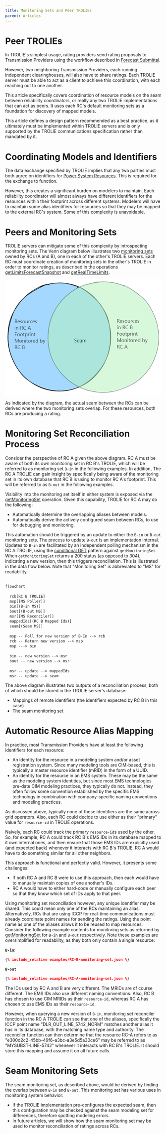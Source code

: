 ```yaml
---
title: Monitoring Sets and Peer TROLIEs
parent: Articles
---
```


# Peer TROLIEs

In TROLIE's simplest usage, rating providers send rating proposals to Transmission Providers
using the workflow described in [Forecast Submittal](../example-narratives/submitting-forecasts.md).  

However, two neighboring Transmission Providers, each running independent clearinghouses, will also
have to share ratings.  Each TROLIE server must be able to act as a client to achieve this coordination, 
with each reaching out to one another.  

This article specifically covers coordination of resource models on the seam between reliability 
coordinators, or really any two TROLIE implementations that can act as peers.  It uses each RC's 
default monitoring sets as a foundation for discovery of mapped models.  

This article defines a design pattern recommended as a best practice, as it ultimately must 
be implemented within TROLIE servers and is only supported by the TROLIE communications specification 
rather than mandated by it.  

# Coordinating Models and Identifiers
The data exchange specified by TROLIE implies that any two parties must both agree on identifiers for 
[Power System Resources](../concepts.md#power-system-resource-or-simply-resource).  This is required for 
the exchange to function.  

However, this creates a significant burden on modelers to maintain.  Each reliability coordinator will
almost always have different identifiers for the resources within their footprint across different 
systems.  Modelers will have to maintain some alias identifiers for resources so that they may be 
mapped to the external RC's system.  Some of this complexity is unavoidable.

# Peers and Monitoring Sets

TROLIE servers can mitigate some of this complexity by introspecting monitoring 
sets.  The Venn diagram below illustrates two [monitoring sets](../concepts.md#monitoring-sets) owned 
by RCs (A and B), one in each of the other's TROLIE servers.  Each RC must coordinate creation of 
monitoring sets in the other's TROLIE in order to monitor ratings, as described in the operations 
[getLimitsForecastSnapshot](../spec#tag/Forecasting/operation/getLimitsForecastSnapshot) and
[getRealTimeLimits](../spec#tag/Real-Time/operation/getRealTimeLimits).

![Peers](../images/Seam.excalidraw.png)

As indicated by the diagram, the actual seam between the RCs can be derived where the two monitoring sets
overlap.  For these resources, both RCs are producing a rating.  

# Monitoring Set Reconciliation Process

Consider the perspective of RC A given the above diagram.  RC A must be aware of both its own monitoring set
in RC B's TROLIE, which will be referred to as monitoring set `B-in` in the following examples.   In addition,
The RC A TROLIE can gain insight by specifically being aware of the monitoring set in its own database that 
RC B is using to monitor RC A's footprint.  This will be referred to as `B-out` in the following examples.  

Visibility into the monitoring set itself in either system is exposed via the 
[getMonitoringSet](../spec#tag/Monitoring-Sets/operation/getMonitoringSet) operation.  Given this capability, 
TROLIE for RC A may do the following:

* Automatically determine the overlapping aliases between models. 
* Automatically derive the actively configured seam between RCs, to use for debugging and monitoring.

This automation should be triggered by an update to either the `B-in` or `B-out` monitoring 
sets.  The process to update `B-out` is an implementation internal.  Updates to `B-in` are 
facilitated by an independent polling mechanism in the RC A TROLIE, using the 
[conditional GET](./conditional-GET.md) pattern against `getMonitoringSet`.  When 
`getMonitoringSet` returns a 200 status (as opposed to 304), indicating a new version, then this triggers 
reconciliation.  This is illustrated in the data flow below.  Note that "Monitoring Set"
is abbreviated to "MS" for readability.    

```mermaid

flowchart
   
  rcb[RC B TROLIE]  
  msp[[MS Poller]]
  bin[(B-in MS)]
  bout[(B-out MS)]
  msr[[MS Reconciler]]
  mappedIds[(RC B Mapped Ids)]
  seam[(Seam MS)]
  
  msp -- Poll for new version of B-In --> rcb
  rcb -- Return new version --> msp
  msp ---> bin

  bin -- new version --> msr
  bout -- new version --> msr

  msr -- update --> mappedIds
  msr -- update --> seam

```

The above diagram illustrates two outputs of a reconciliation process, both of which should be
stored in the TROLIE server's database:

* Mappings of remote identifiers (the identifiers expected by RC B in this case)
* The seam monitoring set

# Automatic Resource Alias Mapping
In practice, most Transmission Providers have at least the following identifiers for each resource:

* An identity for the resource in a modeling system and/or asset registration system.  Since many modeling tools are CIM-based, this is typically a master resource identifier (mRID) in the form of a UUID.  
* An identity for the resource in an EMS system.  These may be the same as the modeling system identities, but since most EMS technologies pre-date CIM modeling practices, they typically do not.  Instead, they often follow some convention established by the specific EMS technology in combination with company-specific naming conventions and modeling practices.  

As discussed above, typically none of these identifiers are the same across grid operators.  Also, each 
RC could decide to use either as their "primary" value for `resource-id` in TROLIE operations.  

Naively, each RC could track the primary `resource-id`s used by the other.  So, for example, 
RC A could track RC B's EMS IDs in its database mapped to it own internal ones, and then ensure that
those EMS IDs are explicitly used (and expected back) whenever it interacts with RC B's 
TROLIE.  RC A would have to do something similar for all other neighbors.  

This approach is functional and perfectly valid.  However, it presents some challenges:

* If both RC A and RC B were to use this approach, then each would have to manually maintain copies of one another's IDs.  
* RC A would have to either hard-code or manually configure each peer so that they know which set of IDs apply to that peer.  

Using monitoring set reconciliation however, any unique identifier may be shared.  This could mean only 
one of the RCs maintaining an alias.  Alternatively, RCs that are using ICCP for real-time 
communications must already coordinate point names for sending the ratings.  Using the point name as one of 
the aliases allows it to be reused to map resources.  Consider the following example contents for monitoring sets
as returned by [getMonitoringSet](../spec#tag/Monitoring-Sets/operation/getMonitoringSet) for `B-in` and `B-out` 
respectively.  Note these examples are oversimplified for readability, as they both only contain a single resource:

**`B-in`**:

```json
{% include_relative examples/RC-B-monitoring-set.json %}
```

**`B-out`**

```json
{% include_relative examples/RC-A-monitoring-set.json %}
```

The IDs used by RC A and B are very different.  The MRIDs are of course different.  The EMS IDs also use different
naming conventions.  Also, RC B has chosen to use CIM MRIDs as their `resource-id`, whereas RC A has chosen to 
use EMS IDs as their `resource-id`.  

However, when querying a new version of `B-in`, monitoring set reconciler function in the RC A TROLIE can see that 
one of the aliases, specifically the ICCP point name "DLR_OUT_LINE_5742_NORM" matches another alias it has in its 
database, with the matching name type and authority.  The reconciler function can then determine that the resource 
RC-A refers to as "e300d2c2-45bb-49f6-a3bc-a3e5d5a30ce6" may be referred to as "MYSUBST-LINE-5742" whenever it 
interacts with RC B's TROLIE.  It should store this mapping and assume it on all future calls.  

# Seam Monitoring Sets 
The seam monitoring set, as described above, would be derived by finding the overlap between `B-in` and 
`B-out`.  This monitoring set has various uses in monitoring system behavior:

* If the TROLIE implementation pre-configures the expected seam, then this configuration may be checked against the seam modeling set for differences, therefore spotting modeling errors.  
* In future articles, we will show how the seam monitoring set may be used to monitor reconciliation of ratings across RCs.  